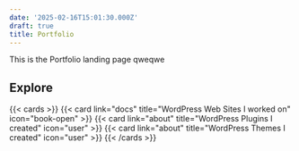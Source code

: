 ```yaml
---
date: '2025-02-16T15:01:30.000Z'
draft: true
title: Portfolio
---
```


This is the Portfolio landing page qweqwe

## Explore

{{\< cards >}}
{{\< card link="docs" title="WordPress Web Sites I worked on" icon="book-open" >}}
{{\< card link="about" title="WordPress Plugins I created" icon="user" >}}
{{\< card link="about" title="WordPress Themes I created" icon="user" >}}
{{\< /cards >}}

